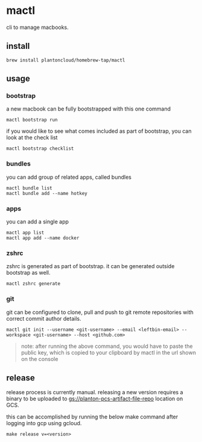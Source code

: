 # mactl

cli to manage macbooks.

## install

```shell
brew install plantoncloud/homebrew-tap/mactl
```

## usage

### bootstrap

a new macbook can be fully bootstrapped with this one command

```shell
mactl bootstrap run
```

if you would like to see what comes included as part of bootstrap, you can look at the check list

```shell
mactl bootstrap checklist
```

### bundles

you can add group of related apps, called bundles

```shell
mactl bundle list
mactl bundle add --name hotkey
```

### apps

you can add a single app

```shell
mactl app list
mactl app add --name docker
```

### zshrc

zshrc is generated as part of bootstrap. it can be generated outside bootstrap as well.

```shell
mactl zshrc generate
```

### git

git can be configured to clone, pull and push to git remote repositories with correct commit author details.

```shell
mactl git init --username <git-username> --email <leftbin-email> --workspace <git-username> --host <github.com>
```

> note: after running the above command, you would have to paste the public key, which is copied to your clipboard by
> mactl in the url shown on the console

## release

release process is currently manual. releasing a new version requires a binary to be uploaded
to [gs://planton-pcs-artifact-file-repo](https://console.cloud.google.com/storage/browser/planton-pcs-artifact-file-repo/tool/mactl/download)
location on GCS.

this can be accomplished by running the below make command after logging into gcp using gcloud.

```shell
make release v=<version>
```
